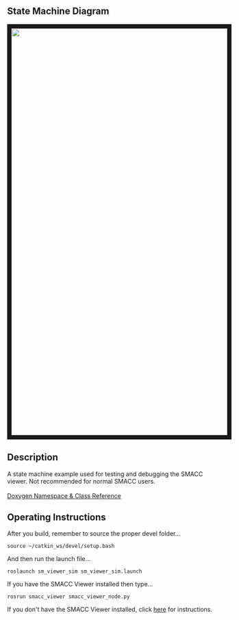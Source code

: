   <h2>State Machine Diagram</h2>
 <img src="https://github.com/reelrbtx/SMACC/blob/master/smacc_sm_reference_library/sm_pr2_plugs/docs/smacc_state_machine_20200222-181448.dot.svg" width="950" align="center" border="10"/> 
 

<h2>Description</h2> A state machine example used for testing and debugging the SMACC viewer. Not recommended for normal SMACC users.<br></br>
<a href="https://reelrbtx.github.io/SMACC_Documentation/master/html/namespacesm__viewer__sim.html">Doxygen Namespace & Class Reference</a>

<h2>Operating Instructions</h2>
After you build, remember to source the proper devel folder...

```
source ~/catkin_ws/devel/setup.bash
```

And then run the launch file...

```
roslaunch sm_viewer_sim sm_viewer_sim.launch

```
If you have the SMACC Viewer installed then type...

```
rosrun smacc_viewer smacc_viewer_node.py
``` 

If you don't have the SMACC Viewer installed, click <a href="http://smacc.ninja/smacc-viewer/">here</a> for instructions.

